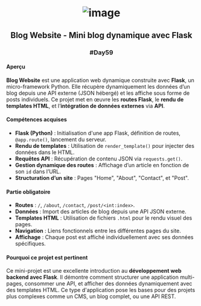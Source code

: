 # <p align="center"> ![image](https://github.com/user-attachments/assets/9d1cc291-e667-4ba6-976a-6b88f5a24776) </p>

## <p align="center"> Blog Website - Mini blog dynamique avec Flask </p>
### <p align="center"> #Day59 </p>

#### Aperçu
**Blog Website** est une application web dynamique construite avec **Flask**, un micro-framework Python. Elle récupère dynamiquement les données d’un blog depuis une API externe (JSON hébergé) et les affiche sous forme de posts individuels. Ce projet met en œuvre les **routes Flask**, le **rendu de templates HTML**, et l’**intégration de données externes** via **API**.

#### Compétences acquises
- **Flask (Python)** : Initialisation d'une app Flask, définition de routes, `@app.route()`, lancement du serveur.
- **Rendu de templates** : Utilisation de `render_template()` pour injecter des données dans le HTML.
- **Requêtes API** : Récupération de contenu JSON via `requests.get()`.
- **Gestion dynamique des routes** : Affichage d’un article en fonction de son `id` dans l’URL.
- **Structuration d’un site** : Pages "Home", "About", "Contact", et "Post".

#### Partie obligatoire
- **Routes** : `/`, `/about`, `/contact`, `/post/<int:index>`.
- **Données** : Import des articles de blog depuis une API JSON externe.
- **Templates HTML** : Utilisation de fichiers `.html` pour le rendu visuel des pages.
- **Navigation** : Liens fonctionnels entre les différentes pages du site.
- **Affichage** : Chaque post est affiché individuellement avec ses données spécifiques.

#### Pourquoi ce projet est pertinent
Ce mini-projet est une excellente introduction au **développement web backend avec Flask**. Il démontre comment structurer une application multi-pages, consommer une API, et afficher des données dynamiquement avec des templates HTML. Ce type d'application pose les bases pour des projets plus complexes comme un CMS, un blog complet, ou une API REST.
